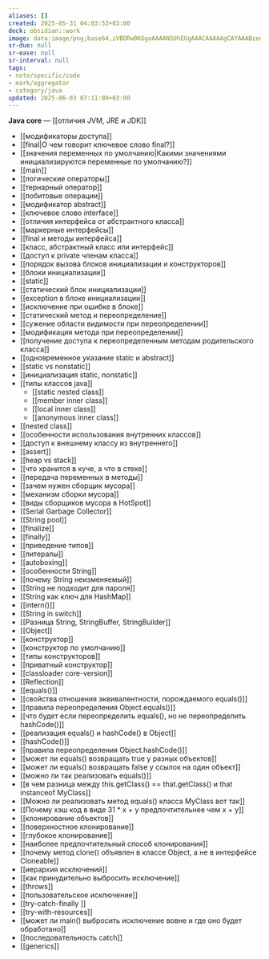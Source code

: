 ```yaml
---
aliases: []
created: 2025-05-31 04:03:53+03:00
deck: obsidian::work
image: data:image/png;base64,iVBORw0KGgoAAAANSUhEUgAAACAAAAAgCAYAAABzenr0AAAA4UlEQVR4Ae1XAQbDMBTNSdpcoHdIC2A9W47we4NlZbtGwGwMwbABGQxAlofFMFsh+Rv5PE1/ynt92idfoORaSWmUbje9i/ARIRN8hJVmIHAm8kRaFh7cQs4DocGBJrouYAlumOBEsp8HXmDBid8WsKTwXLcbgz5O4Xy/ohWvl6APU+i2Y34BIN/fTu+20IeIvALw5h8KTuQVALu/7OcSsLy4HeD+Boj7L1iVygGC3S85QCCvQVSDqAbRfwRRDaJ6JmQ/ljs2Aaa3AkMp42hG/MMpCotmVtQaZQuM5w5D6ZP8Ad3WWERg2F0cAAAAAElFTkSuQmCC
sr-due: null
sr-ease: null
sr-interval: null
tags:
- note/specific/code
- mark/aggregator
- category/java
updated: 2025-06-03 07:11:09+03:00
---
```


**Java core**
—
[[отличия JVM, JRE и JDK]]
- [[модификаторы доступа]]
- [[final|О чем говорит ключевое слово final?]]
- [[значения переменных по умолчанию|Какими значениями инициализируются переменные по умолчанию?]]
- [[main]]
- [[логические операторы]]
- [[тернарный оператор]]
- [[побитовые операции]]
- [[модификатор abstract]]
- [[ключевое слово interface]]
- [[отличия интерфейса от абстрактного класса]]
- [[маркерные интерфейсы]]
- [[final и методы интерфейса]]
- [[класс, абстрактный класс или интерфейс]]
- [[доступ к private членам класса]]
- [[порядок вызова блоков инициализации и конструкторов]]
- [[блоки инициализации]]
- [[static]]
- [[статический блок инициализации]]
- [[exception в блоке инициализации]]
- [[исключение при ошибке в блоке]]
- [[статический метод и переопределение]]
- [[сужение области видимости при переопределении]]
- [[модификация метода при переопределении]]
- [[получение доступа к переопределенным методам родительского класса]]
- [[одновременное указание static и abstract]]
- [[static vs nonstatic]]
- [[инициализация static, nonstatic]]
- [[типы классов java]]
	- [[static nested class]]
	- [[member inner class]]
	- [[local inner class]]
	- [[anonymous inner class]]
- [[nested class]]
- [[особенности использования внутренних классов]]
- [[доступ к внешнему классу из внутреннего]]
- [[assert]]
- [[heap vs stack]]
- [[что хранится в куче, а что в стеке]]
- [[передача переменных в методы]]
- [[зачем нужен сборщик мусора]]
- [[механизм сборки мусора]]
- [[виды сборщиков мусора в HotSpot]]
- [[Serial Garbage Collector]]
- [[String pool]]
- [[finalize]]
- [[finally]]
- [[приведение типов]]
- [[литералы]]
- [[autoboxing]]
- [[особенности String]]
- [[почему String неизменяемый]]
- [[String не подходит для пароля]]
- [[String как ключ для HashMap]]
- [[intern()]]
- [[String in switch]]
- [[Разница String, StringBuffer, StringBuilder]]
- [[Object]]
- [[конструктор]]
- [[конструктор по умолчанию]]
- [[типы конструкторов]]
- [[приватный конструктор]]
- [[classloader core-version]]
- [[Reflection]]
- [[equals()]]
- [[свойства отношения эквивалентности, порождаемого equals()]]
- [[правила переопределения Object.equals()]]
- [[что будет если переопределить equals(), но не переопределить hashCode()]]
- [[реализация equals() и hashCode() в Object]]
- [[hashCode()]]
- [[правила переопределения Object.hashCode()]]
- [[может ли equals() возвращать true у разных объектов]]
- [[может ли equals() возвращать false у ссылок на один объект]]
- [[можно ли так реализовать equals()]]
- [[в чем разница между this.getClass() == that.getClass() и that instanceof MyClass]]
- [[Можно ли реализовать метод equals() класса MyClass вот так]]
- [[Почему хэш код в виде 31 * x + y предпочтительнее чем x + y]]
- [[клонирование объектов]]
- [[поверхностное клонирование]]
- [[глубокое клонирование]]
- [[наиболее предпочтительный способ клонирования]]
- [[почему метод clone() объявлен в классе Object, а не в интерфейсе Cloneable]]
- [[иерархия исключений]]
- [[как принудительно выбросить исключение]]
- [[throws]]
- [[пользовательское исключение]]
- [[try-catch-finally ]]
- [[try-with-resources]]
- [[может ли main() выбросить исключение вовне и где оно будет обработано]]
- [[последовательность catch]]
- [[generics]]